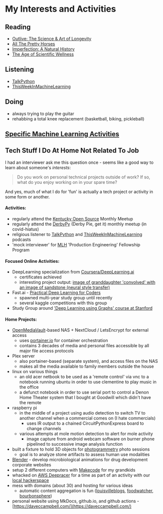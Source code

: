 # My Interests and Activities


## Reading
- [Outlive: The Science & Art of Longevity](https://peterattiamd.com/outlive/)
- [All The Pretty Horses](https://en.wikipedia.org/wiki/All_the_Pretty_Horses_(novel))
- [Imperfection: A Natural History](https://mitpress.mit.edu/9780262548359/imperfection/)
- [The Age of Scientific Wellness](https://www.hup.harvard.edu/catalog.php?isbn=9780674245945)

## Listening
- [TalkPython](https://talkpython.fm/)  
- [ThisWeekInMachineLearning](https://twimlai.com/) 

## Doing
- always trying to play the guitar
- rehabbing a total knee replacement (basketball, biking, pickleball)


## [Specific Machine Learning Activities](ml.md)

## Tech Stuff I Do At Home Not Related To Job

I had an interviewer ask me this question once - seems like a good way to learn about someone's *interests*:

> Do you work on personal technical projects outside of work? If so, what do you enjoy working on in your spare time?

And yes, much of what I do for 'fun' is actually a tech project or activity in some form or another. 

#### Activities:
- regularly attend the [Kentucky Open Source](https://kyoss.dev/) Monthly Meetup
- regularly attend the [DerbyPy](https://www.meetup.com/derbypy/) (Derby Pie, get it) monthly meetup (in covid-hiatus) 
- religious listener to [TalkPython](https://talkpython.fm/) and [ThisWeekInMachineLearning](https://twimlai.com/) podcasts
- 'mock interviewer' for [MLH](https://mlh.io/) 'Production Engineering' Fellowship Program

#### Focused Online Activities:
- DeepLearning specialization from [Coursera/DeepLearning.ai](https://www.deeplearning.ai/courses/deep-learning-specialization/)
    - certificates achieved 
    - interesting project output: [image of granddaughter 'convolved' with an image of sandstone (neural style transfer)](https://drive.google.com/file/d/1qrRlw4nbAFvM8NKK1aCcL-7TYclXZyQD/view)
- Fast.ai - [Practical Deep Learning for Coders](https://www.fast.ai/)
    - spawned multi-year study group until recently
    - several kaggle competitions with this group
- Study Group around ['Deep Learning using Graphs' course at Stanford](https://web.stanford.edu/class/cs224w/)

#### Home Projects:
- [OpenMediaVault](https://www.openmediavault.org/)-based NAS + NextCloud / LetsEncrypt for external access
    - uses [portainer.io](https://www.portainer.io/) for container orchestration
    - contains 3 decades of media and personal files accessible by all major file access protocols
- Plex server
    - also portainer-based (separate system), and access files on the NAS
    - makes all the media available to family members outside the house
- linux on various things
    - an old acer netbook to be used as a 'remote control' via vnc to a notebook running ubuntu in order to use clementine to play music in the office
    - a defunct notebook in order to use serial port to control a Denon Home Theater system that I bought at Goodwill which didn't have the remote 
- raspberry pi
    - in the middle of a project using audio detection to switch TV to another channel when a commercial comes on (I hate commercials)
        - uses IR output to a chained CircuitPythonExpress board to change channels 
    - various attempts at mole motion detection to alert for mole activity
        - image capture from android webcam software on burner phone pipelined to successive image analysis function
- built a fixture to hold 3D objects for [photogrammetry](https://www.youtube.com/watch?v=TiSGfKm5cFQ) photo sessions
    - goal is to analyze stone artifacts to assess human use modalities
- [Blender](https://www.blender.org/) - develop microbiological animations for drug development corporate websites
- setup 2 different computers with [Makecode](https://arcade.makecode.com/) for my grandkids
- whacked on [AWS Deepracer](https://aws.amazon.com/deepracer/) for a time as part of an activity with our [local hackerspace](https://lvl1.org)
- mess with domains (about 30) and hosting for various ideas
    - automatic content aggregation is fun ([louisvilleblogs](https://louisvilleblogs.com), [foodwatcher](https://foodwatcher.com), [bourbonsphere](https://bourbonsphere.com))
- personal website using MkDocs, github.io, and github actions - [https://daveccampbell.com/](https://daveccampbell.com/)


